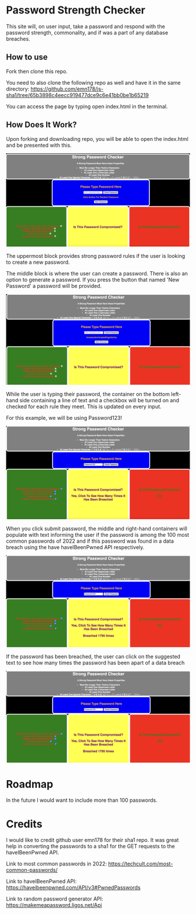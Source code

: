 # Password Strength Checker

This site will, on user input, take a password and respond with the password strength, commonality, and if was a part of any database breaches.

## How to use

Fork then clone this repo. 

You need to also clone the following repo as well and have it in the same directory: https://github.com/emn178/js-sha1/tree/65b3898c4eecc919477dce9c6e41bb0be1b65219

You can access the page by typing open index.html in the terminal.

## How Does It Work?

Upon forking and downloading repo, you will be able to open the index.html and be presented with this.

![alt text](https://github.com/manymusa/phase-1-project/blob/main/first%20img.png)


The uppermost block provides strong password rules if the user is looking to create a new password.


The middle block is where the user can create a password. There is also an option to generate a password. If you press the button that named 'New Password' a password will be provided.


![alt text](https://github.com/manymusa/phase-1-project/blob/main/second%20img.png)

While the user is typing their password, the container on the bottom left-hand side containing a line of text and a checkbox will be turned on and checked for each rule they meet. This is updated on every input.

For this example, we will be using Password123! 

![alt text](https://github.com/manymusa/phase-1-project/blob/main/third%20img.png)

When you click submit password, the middle and right-hand containers will populate with text informing the user if the password is among the 100 most common passwords of 2022 and if this password was found in a data breach using the have haveIBeenPwned API respectively. 

![alt text](https://github.com/manymusa/phase-1-project/blob/main/fourth%20img.png)

If the password has been breached, the user can click on the suggested text to see how many times the password has been apart of a data breach 

![alt text](https://github.com/manymusa/phase-1-project/blob/main/fifth%20img.png)

# Roadmap

In the future I would want to include more than 100 passwords.

# Credits 

I would like to credit github user emn178 for their sha1 repo. It was great help in converting the passwords to a sha1 for the GET requests to the haveIBeenPwned API.

Link to most common passwords in 2022: https://techcult.com/most-common-passwords/ 

Link to haveIBeenPwned API: https://haveibeenpwned.com/API/v3#PwnedPasswords 

Link to random password generator API: https://makemeapassword.ligos.net/Api
